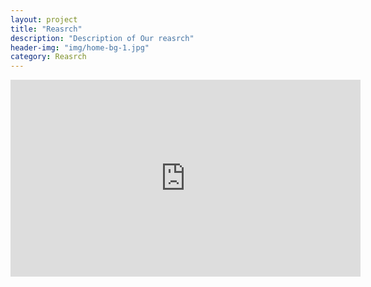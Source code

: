 ```yaml
---
layout: project
title: "Reasrch"
description: "Description of Our reasrch"
header-img: "img/home-bg-1.jpg"
category: Reasrch
---
```


<iframe width="560" height="315" src="http://www.miaopai.com/show/9Sve8-3osRBmmpEvONt~uKP-WbvOSRLH.htm" frameborder="0" allowfullscreen></iframe>
